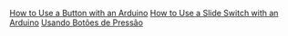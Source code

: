 [How to Use a Button with an Arduino](https://www.youtube.com/watch?v=yBgMJssXqHY)
[How to Use a Slide Switch with an Arduino](https://www.youtube.com/watch?v=0ZXYRU9KPG8)
[Usando Botões de Pressão ](https://www.youtube.com/watch?v=ohZ4pQ6KCPA)